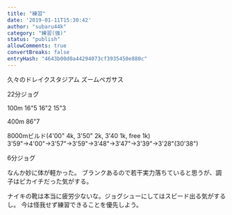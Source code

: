 ```yaml
---
title: "練習"
date: '2019-01-11T15:30:42'
author: "subaru44k"
category: "練習(強)"
status: "publish"
allowComments: true
convertBreaks: false
entryHash: "4643b00d0a44294073cf3935450e880c"
---
```

久々のドレイクスタジアム
ズームペガサス

22分ジョグ

100m
16"5
16"2
15"3

400m
86"7

8000mビルド(4'00" 4k, 3'50" 2k, 3'40 1k, free 1k)
3'59"→4'00"→3'57"→3'59"→3'48"→3'47"→3'39"→3'28"(30'38")

6分ジョグ

なんか妙に体が軽かった。
ブランクあるので若干実力落ちていると思うが、調子はピカイチだった気がする。

ナイキの靴は本当に疲労少ないな。ジョグシューにしてはスピード出る気がするし。
今は怪我せず練習できることを優先しよう。
